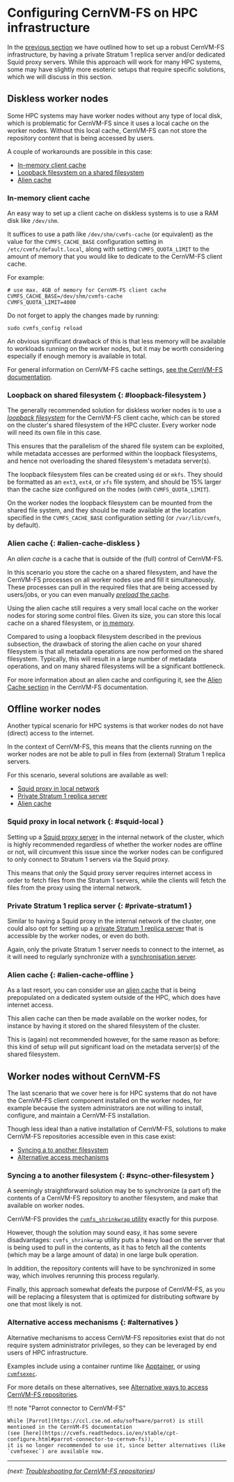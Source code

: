 # Configuring CernVM-FS on HPC infrastructure

In the [previous section](access/index.md) we have outlined how to set up a robust CernVM-FS infrastructure, by having a private Stratum 1 replica server and/or dedicated Squid proxy servers. While this approach will work for many HPC systems, some may have slightly more esoteric setups that require specific solutions, which we will discuss in this section.


## Diskless worker nodes

Some HPC systems may have worker nodes without any type of local disk, which is problematic for CernVM-FS since it uses a local cache on the worker nodes. Without this local cache, CernVM-FS can not store the repository content that is being accessed by users.

A couple of workarounds are possible in this case:

* [In-memory client cache](#in-memory-cache)
* [Loopback filesystem on a shared filesystem](#loopback-filesystem)
* [Alien cache](#alien-cache-diskless)

### In-memory client cache

An easy way to set up a client cache on diskless systems is to use a RAM disk like `/dev/shm`.

It suffices to use a path like `/dev/shm/cvmfs-cache` (or equivalent) as the value for the `CVMFS_CACHE_BASE`
configuration setting in `/etc/cvmfs/default.local`, along with setting `CVMFS_QUOTA_LIMIT` to
the amount of memory that you would like to dedicate to the CernVM-FS client cache.

For example:

```{ .ini .copy }
# use max. 4GB of memory for CernVM-FS client cache
CVMFS_CACHE_BASE=/dev/shm/cvmfs-cache
CVMFS_QUOTA_LIMIT=4000
```

Do not forget to apply the changes made by running:

```{ .bash .copy }
sudo cvmfs_config reload
```

An obvious significant drawback of this is that less memory will be available to workloads running on the worker nodes,
but it may be worth considering especially if enough memory is available in total.

For general information on CernVM-FS cache settings, [see the CernVM-FS
documentation](https://cvmfs.readthedocs.io/en/stable/cpt-configure.html#cache-settings).


### Loopback on shared filesystem {: #loopback-filesystem }

The generally recommended solution for diskless worker nodes is to use a [*loopback
filesystem*](https://en.wikipedia.org/wiki/Loop_device) for the CernVM-FS client
cache, which can be stored on the cluster's shared filesystem of the HPC cluster.
Every worker node will need its own file in this case.

This ensures that the parallelism of the shared file system can be exploited, while metadata accesses are performed
within the loopback filesystems, and hence not overloading the shared filesystem's metadata server(s).

The loopback filesystem files can be created using `dd` or `mkfs`. They should be formatted as an `ext3`, `ext4`,
or `xfs` file system, and should be 15% larger than the cache size configured on the nodes (with `CVMFS_QUOTA_LIMIT`).

On the worker nodes the loopback filesystem can be mounted from the shared file system, and they should be made
available at the location specified in the `CVMFS_CACHE_BASE` configuration setting (or `/var/lib/cvmfs`, by default).

### Alien cache {: #alien-cache-diskless }

An *alien cache* is a cache that is outside of the (full) control of CernVM-FS.

In this scenario you store the cache on a shared filesystem, and have the CernVM-FS processes on all worker nodes
use and fill it simultaneously. These processes can pull in the required files that are being accessed by users/jobs,
or you can even manually [*preload* the cache](https://cvmfs.readthedocs.io/en/stable/cpt-hpc.html#preloading-the-cernvm-fs-cache).

Using the alien cache still requires a very small local cache on the worker nodes for storing some control files.
Given its size, you can store this local cache on a shared filesystem, or [in memory](#in-memory-client-cache).

Compared to using a loopback filesystem described in the previous subsection, the drawback of storing the alien cache
on your shared filesystem is that all metadata operations are now performed on the shared filesystem.
Typically, this will result in a large number of metadata operations, and on many shared filesystems will be a significant bottleneck.

For more information about an alien cache and configuring it, see the [Alien Cache
section](https://cvmfs.readthedocs.io/en/stable/cpt-configure.html#alien-cache) in the CernVM-FS documentation.


## Offline worker nodes

Another typical scenario for HPC systems is that worker nodes do not have (direct) access to the internet.

In the context of CernVM-FS, this means that the clients running on the worker nodes are not be able to pull in files
from (external) Stratum 1 replica servers.

For this scenario, several solutions are available as well:

* [Squid proxy in local network](#squid-local)
* [Private Stratum 1 replica server](#private-stratum1)
* [Alien cache](#alien-cache-offline)

### Squid proxy in local network {: #squid-local }

Setting up a [Squid proxy server](access/proxy.md) in the internal network of the cluster, which is highly recommended regardless of whether
the worker nodes are offline or not, will circumvent this issue since the worker nodes can be configured to only connect
to Stratum 1 servers via the Squid proxy.

This means that only the Squid proxy server requires internet access in order to fetch files from the Stratum 1 servers,
while the clients will fetch the files from the proxy using the internal network.

### Private Stratum 1 replica server {: #private-stratum1 }

Similar to having a Squid proxy in the internal network of the cluster, one could also opt for setting up a [private
Stratum 1 replica server](access/stratum1.md) that is accessible by the worker nodes, or even do both.

Again, only the private Stratum 1 server needs to connect to the internet, as it will need to regularly synchronize
with a [synchronisation server](http://127.0.0.1:8000/access/stratum1/#synchronisation-server).


### Alien cache {: #alien-cache-offline }

As a last resort, you can consider use an [alien cache](#alien-cache-diskless) that is being prepopulated
on a dedicated system outside of the HPC, which does have internet access.

This alien cache can then be made available on the worker nodes, for instance by having it stored on the shared filesystem of the cluster.

This is (again) not recommended however, for the same reason as before: this kind of setup will put significant load
on the metadata server(s) of the shared filesystem.



## Worker nodes without CernVM-FS

The last scenario that we cover here is for HPC systems that do not have the CernVM-FS client component
installed on the worker nodes, for example because the system administrators are not willing to install,
configure, and maintain a CernVM-FS installation.

Though less ideal than a native installation of CernVM-FS, solutions to make CernVM-FS repositories accessible
even in this case exist:

* [Syncing a to another filesystem](#sync-other-filesystem)
* [Alternative access mechanisms](#alternatives)

### Syncing a to another filesystem {: #sync-other-filesystem }

A seemingly straightforward solution may be to synchronize (a part of) the contents of a CernVM-FS repository to
another filesystem, and make that available on worker nodes.

CernVM-FS provides the [`cvmfs_shrinkwrap` utility](https://cvmfs.readthedocs.io/en/stable/cpt-shrinkwrap.html)
exactly for this purpose.

However, though the solution may sound easy, it has some severe disadvantages: `cvmfs_shrinkwrap` utility puts a
heavy load on the server that is being used to pull in the contents, as it has to fetch all the contents
(which may be a large amount of data) in one large bulk operation.

In addition, the repository contents will have to be synchronized in some way, which involves rerunning this process
regularly.

Finally, this approach somewhat defeats the purpose of CernVM-FS, as you will be replacing a filesystem that is optimized for distributing software by one that most likely is not.

### Alternative access mechanisms {: #alternatives }

Alternative mechanisms to access CernVM-FS repositories exist that do not require system administrator privileges,
so they can be leveraged by end users of HPC infrastructure.

Examples include using a container runtime like [Apptainer](https://apptainer.org),
or using [`cvmfsexec`](https://github.com/cvmfs/cvmfsexec).

For more details on these alternatives, see [Alternative ways to access CernVM-FS repositories](access/alternatives.md).

!!! note "Parrot connector to CernVM-FS"

    While [Parrot](https://ccl.cse.nd.edu/software/parrot) is still mentioned in the CernVM-FS documentation
    (see [here](https://cvmfs.readthedocs.io/en/stable/cpt-configure.html#parrot-connector-to-cernvm-fs)),
    it is no longer recommended to use it, since better alternatives (like `cvmfsexec`) are available now.

---

*(next: [Troubleshooting for CernVM-FS repositories](troubleshooting.md))*
